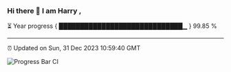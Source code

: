 ### Hi there 👋 I am Harry , 

⏳ Year progress { █████████████████████████████▁ } 99.85 %

---

⏰ Updated on Sun, 31 Dec 2023 10:59:40 GMT

![Progress Bar CI](https://github.com/duykhang68/duykhang68/workflows/Progress%20Bar%20CI/badge.svg)

